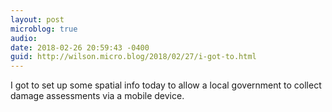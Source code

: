 ```yaml
---
layout: post
microblog: true
audio: 
date: 2018-02-26 20:59:43 -0400
guid: http://wilson.micro.blog/2018/02/27/i-got-to.html
---
```

I got to set up some spatial info today to allow a local government to collect damage assessments via a mobile device. 
